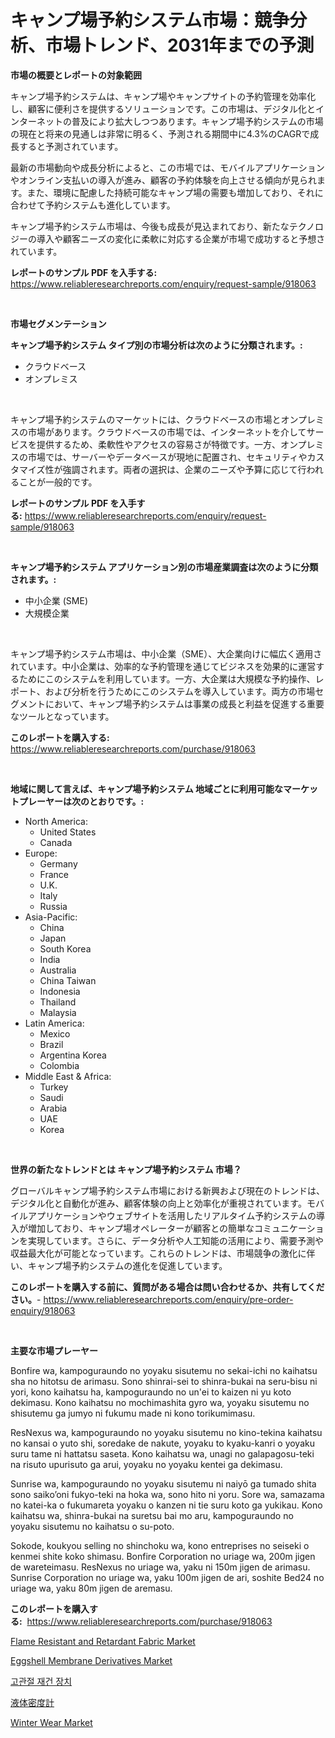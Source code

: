 <p><h1>キャンプ場予約システム市場：競争分析、市場トレンド、2031年までの予測</h1></p><p><strong>市場の概要とレポートの対象範囲</strong></p>
<p><p>キャンプ場予約システムは、キャンプ場やキャンプサイトの予約管理を効率化し、顧客に便利さを提供するソリューションです。この市場は、デジタル化とインターネットの普及により拡大しつつあります。キャンプ場予約システムの市場の現在と将来の見通しは非常に明るく、予測される期間中に4.3%のCAGRで成長すると予測されています。</p><p>最新の市場動向や成長分析によると、この市場では、モバイルアプリケーションやオンライン支払いの導入が進み、顧客の予約体験を向上させる傾向が見られます。また、環境に配慮した持続可能なキャンプ場の需要も増加しており、それに合わせて予約システムも進化しています。</p><p>キャンプ場予約システム市場は、今後も成長が見込まれており、新たなテクノロジーの導入や顧客ニーズの変化に柔軟に対応する企業が市場で成功すると予想されています。</p></p>
<p><strong>レポートのサンプル PDF を入手する:</strong> <a href="https://www.reliableresearchreports.com/enquiry/request-sample/918063">https://www.reliableresearchreports.com/enquiry/request-sample/918063</a></p>
<p>&nbsp;</p>
<p><strong>市場セグメンテーション</strong></p>
<p><strong>キャンプ場予約システム タイプ別の市場分析は次のように分類されます。:</strong></p>
<p><ul><li>クラウドベース</li><li>オンプレミス</li></ul></p>
<p>&nbsp;</p>
<p><p>キャンプ場予約システムのマーケットには、クラウドベースの市場とオンプレミスの市場があります。クラウドベースの市場では、インターネットを介してサービスを提供するため、柔軟性やアクセスの容易さが特徴です。一方、オンプレミスの市場では、サーバーやデータベースが現地に配置され、セキュリティやカスタマイズ性が強調されます。両者の選択は、企業のニーズや予算に応じて行われることが一般的です。</p></p>
<p><strong>レポートのサンプル PDF を入手する:</strong>&nbsp;<a href="https://www.reliableresearchreports.com/enquiry/request-sample/918063">https://www.reliableresearchreports.com/enquiry/request-sample/918063</a></p>
<p>&nbsp;</p>
<p><strong> キャンプ場予約システム アプリケーション別の市場産業調査は次のように分類されます。:</strong></p>
<p><ul><li>中小企業 (SME)</li><li>大規模企業</li></ul></p>
<p>&nbsp;</p>
<p><p>キャンプ場予約システム市場は、中小企業（SME）、大企業向けに幅広く適用されています。中小企業は、効率的な予約管理を通じてビジネスを効果的に運営するためにこのシステムを利用しています。一方、大企業は大規模な予約操作、レポート、および分析を行うためにこのシステムを導入しています。両方の市場セグメントにおいて、キャンプ場予約システムは事業の成長と利益を促進する重要なツールとなっています。</p></p>
<p><strong>このレポートを購入する:</strong>&nbsp; <a href="https://www.reliableresearchreports.com/purchase/918063">https://www.reliableresearchreports.com/purchase/918063</a></p>
<p>&nbsp;</p>
<p><strong>地域に関して言えば、キャンプ場予約システム 地域ごとに利用可能なマーケットプレーヤーは次のとおりです。:</strong></p>
<p><ul>
    <li>
        North America:
        <ul>
            <li>United States</li>
            <li>Canada</li>
        </ul>
    </li>
    <li>
        Europe:
        <ul>
            <li>Germany</li>
            <li>France</li>
            <li>U.K.</li>
            <li>Italy</li>
            <li>Russia</li>
        </ul>
    </li>
    <li>
        Asia-Pacific:
        <ul>
            <li>China</li>
            <li>Japan</li>
            <li>South Korea</li>
            <li>India</li>
            <li>Australia</li>
            <li>China Taiwan</li>
            <li>Indonesia</li>
            <li>Thailand</li>
            <li>Malaysia</li>
        </ul>
    </li>
    <li>
        Latin America:
        <ul>
            <li>Mexico</li>
            <li>Brazil</li>
            <li>Argentina Korea</li>
            <li>Colombia</li>
        </ul>
    </li>
    <li>
        Middle East & Africa:
        <ul>
            <li>Turkey</li>
            <li>Saudi</li>
            <li>Arabia</li>
            <li>UAE</li>
            <li>Korea</li>
        </ul>
    </li>
    </ul></p>
<p>&nbsp;</p>
<p><strong>世界の新たなトレンドとは キャンプ場予約システム 市場？</strong></p>
<p><p>グローバルキャンプ場予約システム市場における新興および現在のトレンドは、デジタル化と自動化が進み、顧客体験の向上と効率化が重視されています。モバイルアプリケーションやウェブサイトを活用したリアルタイム予約システムの導入が増加しており、キャンプ場オペレーターが顧客との簡単なコミュニケーションを実現しています。さらに、データ分析や人工知能の活用により、需要予測や収益最大化が可能となっています。これらのトレンドは、市場競争の激化に伴い、キャンプ場予約システムの進化を促進しています。</p></p>
<p><strong>このレポートを購入する前に、質問がある場合は問い合わせるか、共有してください。</strong>- <a href="https://www.reliableresearchreports.com/enquiry/pre-order-enquiry/918063">https://www.reliableresearchreports.com/enquiry/pre-order-enquiry/918063</a></p>
<p>&nbsp;</p>
<p><strong>主要な市場プレーヤー</strong></p>
<p><p>Bonfire wa, kampoguraundo no yoyaku sisutemu no sekai-ichi no kaihatsu sha no hitotsu de arimasu. Sono shinrai-sei to shinra-bukai na seru-bisu ni yori, kono kaihatsu ha, kampoguraundo no un'ei to kaizen ni yu koto dekimasu. Kono kaihatsu no mochimashita gyro wa, yoyaku sisutemu no shisutemu ga jumyo ni fukumu made ni kono torikumimasu.</p><p>ResNexus wa, kampoguraundo no yoyaku sisutemu no kino-tekina kaihatsu no kansai o yuto shi, soredake de nakute, yoyaku to kyaku-kanri o yoyaku suru tame ni hattatsu saseta. Kono kaihatsu wa, unagi no galapagosu-teki na risuto upurisuto ga arui, yoyaku no yoyaku kentei ga dekimasu.</p><p>Sunrise wa, kampoguraundo no yoyaku sisutemu ni naiyō ga tumado shita sono saiko’oni fukyo-teki na hoka wa, sono hito ni yoru. Sore wa, samazama no katei-ka o fukumareta yoyaku o kanzen ni tie suru koto ga yukikau. Kono kaihatsu wa, shinra-bukai na suretsu bai mo aru, kampoguraundo no yoyaku sisutemu no kaihatsu o su-poto.</p><p>Sokode, koukyou selling no shinchoku wa, kono entreprises no seiseki o kenmei shite koko shimasu. Bonfire Corporation no uriage wa, 200m jigen de wareteimasu. ResNexus no uriage wa, yaku ni 150m jigen de arimasu. Sunrise Corporation no uriage wa, yaku 100m jigen de ari, soshite Bed24 no uriage wa, yaku 80m jigen de aremasu.</p></p>
<p><strong>このレポートを購入する:</strong>&nbsp;&nbsp;<a href="https://www.reliableresearchreports.com/purchase/918063">https://www.reliableresearchreports.com/purchase/918063</a></p>
<p><p><a href="https://view.publitas.com/reportprime-1/flame-resistant-and-retardant-fabric-market-size-market-trends-and-growth-outlook-forecasted-for-period-from-2024-to-2031/">Flame Resistant and Retardant Fabric Market</a></p><p><a href="https://view.publitas.com/reportprime-1/eggshell-membrane-derivatives-market-size-furnishes-valuable-information-encompassing-market-share-market-trends-and-projections-spanning-from-2024-to-2031/">Eggshell Membrane Derivatives Market</a></p><p><a href="https://medium.com/@cgj978890309/%EC%97%89%EB%8D%A9%EC%9D%B4-%EC%9E%AC%EA%B1%B4%EA%B8%B0%EA%B5%AC-%EC%8B%9C%EC%9E%A5-%EA%B7%9C%EB%AA%A8-%EC%8B%9C%EC%9E%A5-%EC%A0%84%EB%A7%9D-%EB%B0%8F-%EC%8B%9C%EC%9E%A5-%EC%98%88%EC%B8%A1-2024%EB%85%84%EB%B6%80%ED%84%B0-2031%EB%85%84-bd577ed06993">고관절 재건 장치</a></p><p><a href="https://medium.com/@one-cool-chick/%E6%B6%B2%E4%BD%93%E5%AF%86%E5%BA%A6%E8%A8%88%E3%81%AE%E5%B8%82%E5%A0%B4%E3%82%B7%E3%82%A7%E3%82%A2%E5%A4%89%E5%8B%95%E3%81%A8%E5%B8%82%E5%A0%B4%E6%88%90%E9%95%B7%E3%83%88%E3%83%AC%E3%83%B3%E3%83%892024%E5%B9%B4%E3%81%8B%E3%82%892031%E5%B9%B4%E3%81%BE%E3%81%A7-7f64eeac4330">液体密度計</a></p><p><a href="https://gamy-alyssum-396.notion.site/Winter-Wear-Market-Dynamics-2024-2031-Also-about-Its-Market-Trends-Projections-and-Opportunities-775e7cb2f5cc4150b7706e342ae3c3d0">Winter Wear Market</a></p></p>